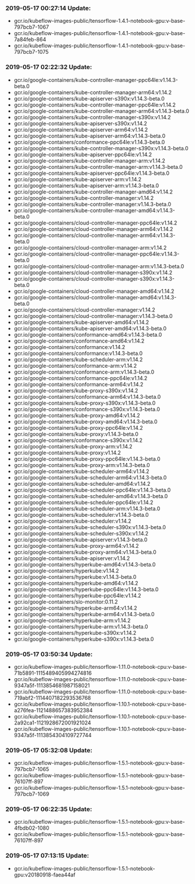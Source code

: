 ### 2019-05-17 00:27:14 Update:

- gcr.io/kubeflow-images-public/tensorflow-1.4.1-notebook-gpu:v-base-797bcb7-1067
- gcr.io/kubeflow-images-public/tensorflow-1.4.1-notebook-gpu:v-base-7a84feb-864
- gcr.io/kubeflow-images-public/tensorflow-1.4.1-notebook-gpu:v-base-797bcb7-1075
### 2019-05-17 02:22:32 Update:

- gcr.io/google-containers/kube-controller-manager-ppc64le:v1.14.3-beta.0
- gcr.io/google-containers/kube-controller-manager-arm64:v1.14.2
- gcr.io/google-containers/kube-apiserver-s390x:v1.14.3-beta.0
- gcr.io/google-containers/kube-controller-manager-ppc64le:v1.14.2
- gcr.io/google-containers/kube-controller-manager-arm64:v1.14.3-beta.0
- gcr.io/google-containers/kube-controller-manager-s390x:v1.14.2
- gcr.io/google-containers/kube-apiserver-s390x:v1.14.2
- gcr.io/google-containers/kube-apiserver-arm64:v1.14.2
- gcr.io/google-containers/kube-apiserver-arm64:v1.14.3-beta.0
- gcr.io/google-containers/conformance-ppc64le:v1.14.3-beta.0
- gcr.io/google-containers/kube-controller-manager-s390x:v1.14.3-beta.0
- gcr.io/google-containers/kube-apiserver-ppc64le:v1.14.2
- gcr.io/google-containers/kube-controller-manager-arm:v1.14.2
- gcr.io/google-containers/kube-controller-manager-arm:v1.14.3-beta.0
- gcr.io/google-containers/kube-apiserver-ppc64le:v1.14.3-beta.0
- gcr.io/google-containers/kube-apiserver-arm:v1.14.2
- gcr.io/google-containers/kube-apiserver-arm:v1.14.3-beta.0
- gcr.io/google-containers/kube-controller-manager-amd64:v1.14.2
- gcr.io/google-containers/kube-controller-manager:v1.14.2
- gcr.io/google-containers/kube-controller-manager:v1.14.3-beta.0
- gcr.io/google-containers/kube-controller-manager-amd64:v1.14.3-beta.0
- gcr.io/google-containers/cloud-controller-manager-ppc64le:v1.14.2
- gcr.io/google-containers/cloud-controller-manager-arm64:v1.14.2
- gcr.io/google-containers/cloud-controller-manager-arm64:v1.14.3-beta.0
- gcr.io/google-containers/cloud-controller-manager-arm:v1.14.2
- gcr.io/google-containers/cloud-controller-manager-ppc64le:v1.14.3-beta.0
- gcr.io/google-containers/cloud-controller-manager-arm:v1.14.3-beta.0
- gcr.io/google-containers/cloud-controller-manager-s390x:v1.14.2
- gcr.io/google-containers/cloud-controller-manager-s390x:v1.14.3-beta.0
- gcr.io/google-containers/cloud-controller-manager-amd64:v1.14.2
- gcr.io/google-containers/cloud-controller-manager-amd64:v1.14.3-beta.0
- gcr.io/google-containers/cloud-controller-manager:v1.14.2
- gcr.io/google-containers/cloud-controller-manager:v1.14.3-beta.0
- gcr.io/google-containers/kube-apiserver-amd64:v1.14.2
- gcr.io/google-containers/kube-apiserver-amd64:v1.14.3-beta.0
- gcr.io/google-containers/conformance-amd64:v1.14.3-beta.0
- gcr.io/google-containers/conformance-amd64:v1.14.2
- gcr.io/google-containers/conformance:v1.14.2
- gcr.io/google-containers/conformance:v1.14.3-beta.0
- gcr.io/google-containers/kube-scheduler-arm:v1.14.2
- gcr.io/google-containers/conformance-arm:v1.14.2
- gcr.io/google-containers/conformance-arm:v1.14.3-beta.0
- gcr.io/google-containers/conformance-ppc64le:v1.14.2
- gcr.io/google-containers/conformance-arm64:v1.14.2
- gcr.io/google-containers/kube-proxy-s390x:v1.14.2
- gcr.io/google-containers/conformance-arm64:v1.14.3-beta.0
- gcr.io/google-containers/kube-proxy-s390x:v1.14.3-beta.0
- gcr.io/google-containers/conformance-s390x:v1.14.3-beta.0
- gcr.io/google-containers/kube-proxy-amd64:v1.14.2
- gcr.io/google-containers/kube-proxy-amd64:v1.14.3-beta.0
- gcr.io/google-containers/kube-proxy-ppc64le:v1.14.2
- gcr.io/google-containers/kube-proxy:v1.14.3-beta.0
- gcr.io/google-containers/conformance-s390x:v1.14.2
- gcr.io/google-containers/kube-proxy-arm:v1.14.2
- gcr.io/google-containers/kube-proxy:v1.14.2
- gcr.io/google-containers/kube-proxy-ppc64le:v1.14.3-beta.0
- gcr.io/google-containers/kube-proxy-arm:v1.14.3-beta.0
- gcr.io/google-containers/kube-scheduler-arm64:v1.14.2
- gcr.io/google-containers/kube-scheduler-arm64:v1.14.3-beta.0
- gcr.io/google-containers/kube-scheduler-amd64:v1.14.2
- gcr.io/google-containers/kube-scheduler-ppc64le:v1.14.3-beta.0
- gcr.io/google-containers/kube-scheduler-amd64:v1.14.3-beta.0
- gcr.io/google-containers/kube-scheduler-ppc64le:v1.14.2
- gcr.io/google-containers/kube-scheduler-arm:v1.14.3-beta.0
- gcr.io/google-containers/kube-scheduler:v1.14.3-beta.0
- gcr.io/google-containers/kube-scheduler:v1.14.2
- gcr.io/google-containers/kube-scheduler-s390x:v1.14.3-beta.0
- gcr.io/google-containers/kube-scheduler-s390x:v1.14.2
- gcr.io/google-containers/kube-apiserver:v1.14.3-beta.0
- gcr.io/google-containers/kube-proxy-arm64:v1.14.2
- gcr.io/google-containers/kube-proxy-arm64:v1.14.3-beta.0
- gcr.io/google-containers/kube-apiserver:v1.14.2
- gcr.io/google-containers/hyperkube-amd64:v1.14.3-beta.0
- gcr.io/google-containers/hyperkube:v1.14.2
- gcr.io/google-containers/hyperkube:v1.14.3-beta.0
- gcr.io/google-containers/hyperkube-amd64:v1.14.2
- gcr.io/google-containers/hyperkube-ppc64le:v1.14.3-beta.0
- gcr.io/google-containers/hyperkube-ppc64le:v1.14.2
- gcr.io/google-containers/slo-monitor:0.11.2
- gcr.io/google-containers/hyperkube-arm64:v1.14.2
- gcr.io/google-containers/hyperkube-arm64:v1.14.3-beta.0
- gcr.io/google-containers/hyperkube-arm:v1.14.2
- gcr.io/google-containers/hyperkube-arm:v1.14.3-beta.0
- gcr.io/google-containers/hyperkube-s390x:v1.14.2
- gcr.io/google-containers/hyperkube-s390x:v1.14.3-beta.0
### 2019-05-17 03:50:34 Update:

- gcr.io/kubeflow-images-public/tensorflow-1.11.0-notebook-cpu:v-base-71b5891-1115489405994274816
- gcr.io/kubeflow-images-public/tensorflow-1.11.0-notebook-cpu:v-base-9347a5f-1113854681987158021
- gcr.io/kubeflow-images-public/tensorflow-1.11.0-notebook-cpu:v-base-719abf2-1114407182293536768
- gcr.io/kubeflow-images-public/tensorflow-1.10.1-notebook-cpu:v-base-a276fea-1121488657383952384
- gcr.io/kubeflow-images-public/tensorflow-1.10.1-notebook-cpu:v-base-2a92ca1-1121928672001921024
- gcr.io/kubeflow-images-public/tensorflow-1.10.1-notebook-cpu:v-base-9347a5f-1113854304109727744
### 2019-05-17 05:32:08 Update:

- gcr.io/kubeflow-images-public/tensorflow-1.5.1-notebook-gpu:v-base-797bcb7-1065
- gcr.io/kubeflow-images-public/tensorflow-1.5.1-notebook-gpu:v-base-76107ff-897
- gcr.io/kubeflow-images-public/tensorflow-1.5.1-notebook-gpu:v-base-797bcb7-1069
### 2019-05-17 06:22:35 Update:

- gcr.io/kubeflow-images-public/tensorflow-1.5.1-notebook-gpu:v-base-4fbdb02-1080
- gcr.io/kubeflow-images-public/tensorflow-1.5.1-notebook-gpu:v-base-76107ff-897
### 2019-05-17 07:13:15 Update:

- gcr.io/kubeflow-images-public/tensorflow-1.5.1-notebook-gpu:v20180918-faea44af
